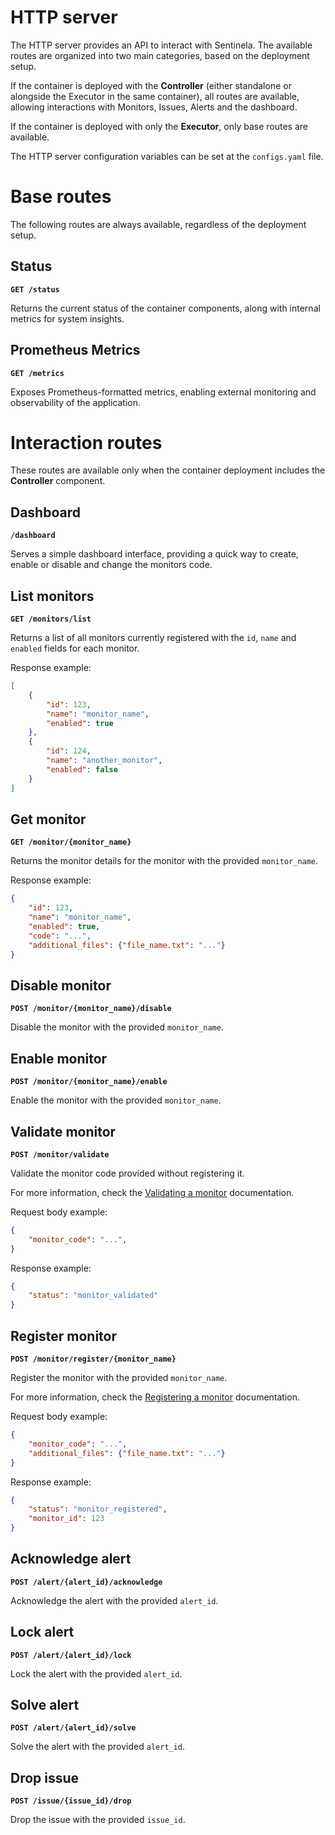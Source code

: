 # HTTP server
The HTTP server provides an API to interact with Sentinela. The available routes are organized into two main categories, based on the deployment setup.

If the container is deployed with the **Controller** (either standalone or alongside the Executor in the same container), all routes are available, allowing interactions with Monitors, Issues, Alerts and the dashboard.

If the container is deployed with only the **Executor**, only base routes are available.

The HTTP server configuration variables can be set at the `configs.yaml` file.

# Base routes
The following routes are always available, regardless of the deployment setup.

## Status
**`GET /status`**

Returns the current status of the container components, along with internal metrics for system insights.

## Prometheus Metrics
**`GET /metrics`**

Exposes Prometheus-formatted metrics, enabling external monitoring and observability of the application.

# Interaction routes
These routes are available only when the container deployment includes the **Controller** component.

## Dashboard
**`/dashboard`**

Serves a simple dashboard interface, providing a quick way to create, enable or disable and change the monitors code.

## List monitors
**`GET /monitors/list`**

Returns a list of all monitors currently registered with the `id`, `name` and `enabled` fields for each monitor.

Response example:
```json
[
    {
        "id": 123,
        "name": "monitor_name",
        "enabled": true
    },
    {
        "id": 124,
        "name": "another_monitor",
        "enabled": false
    }
]
```

## Get monitor
**`GET /monitor/{monitor_name}`**

Returns the monitor details for the monitor with the provided `monitor_name`.

Response example:
```json
{
    "id": 123,
    "name": "monitor_name",
    "enabled": true,
    "code": "...",
    "additional_files": {"file_name.txt": "..."}
}
```

## Disable monitor
**`POST /monitor/{monitor_name}/disable`**

Disable the monitor with the provided `monitor_name`.

## Enable monitor
**`POST /monitor/{monitor_name}/enable`**

Enable the monitor with the provided `monitor_name`.

## Validate monitor
**`POST /monitor/validate`**

Validate the monitor code provided without registering it.

For more information, check the [Validating a monitor](./monitor_validating.md) documentation.

Request body example:
```json
{
    "monitor_code": "...",
}
```

Response example:
```json
{
    "status": "monitor_validated"
}
```

## Register monitor
**`POST /monitor/register/{monitor_name}`**

Register the monitor with the provided `monitor_name`.

For more information, check the [Registering a monitor](./monitor_registering.md) documentation.

Request body example:
```json
{
    "monitor_code": "...",
    "additional_files": {"file_name.txt": "..."}
}
```

Response example:
```json
{
    "status": "monitor_registered",
    "monitor_id": 123
}
```

## Acknowledge alert
**`POST /alert/{alert_id}/acknowledge`**

Acknowledge the alert with the provided `alert_id`.

## Lock alert
**`POST /alert/{alert_id}/lock`**

Lock the alert with the provided `alert_id`.

## Solve alert
**`POST /alert/{alert_id}/solve`**

Solve the alert with the provided `alert_id`.

## Drop issue
**`POST /issue/{issue_id}/drop`**

Drop the issue with the provided `issue_id`.
